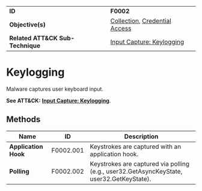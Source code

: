 |||
|---|---|
|**ID**|**F0002**|
|**Objective(s)**|[Collection](../collection), [Credential Access](../credential-access)|
|**Related ATT&CK Sub-Technique**|[Input Capture: Keylogging](https://attack.mitre.org/techniques/T1056/001)|


Keylogging
==========
Malware captures user keyboard input.

**See ATT&CK:** [**Input Capture: Keylogging**](https://attack.mitre.org/techniques/T1056/001).

Methods
-------
|Name|ID|Description|
|---|---|---|
|**Application Hook**|F0002.001|Keystrokes are captured with an application hook.|
|**Polling**|F0002.002|Keystrokes are captured via polling (e.g., user32.GetAsyncKeyState, user32.GetKeyState).|
